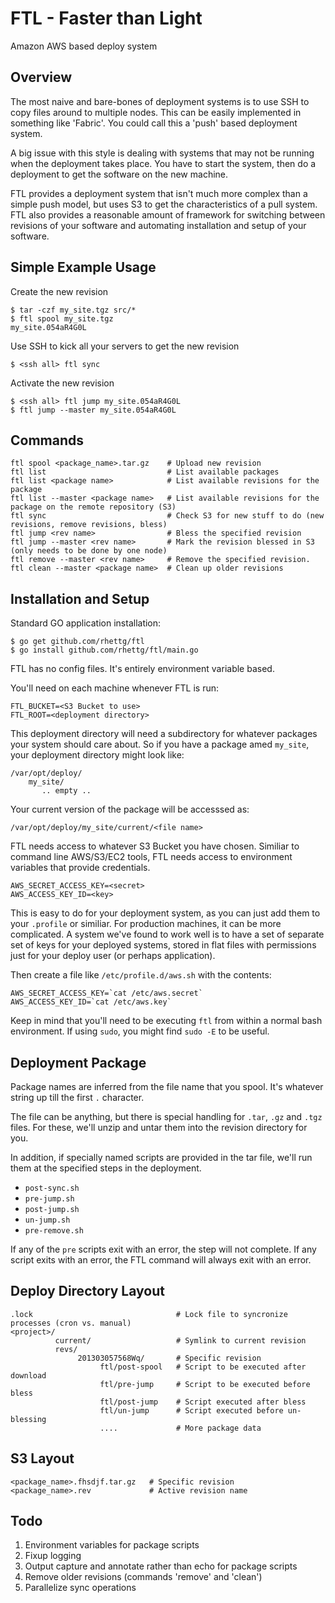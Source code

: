FTL - Faster than Light
======

Amazon AWS based deploy system

Overview
-----
The most naive and bare-bones of deployment systems is to use SSH to copy files
around to multiple nodes. This can be easily implemented in something like
'Fabric'. You could call this a 'push' based deployment system.

A big issue with this style is dealing with systems that may not be
running when the deployment takes place. You have to start the system, then do
a deployment to get the software on the new machine.

FTL provides a deployment system that isn't much more complex than a simple
push model, but uses S3 to get the characteristics of a pull system. FTL also
provides a reasonable amount of framework for switching between revisions of
your software and automating installation and setup of your software.

Simple Example Usage
----

Create the new revision

    $ tar -czf my_site.tgz src/*
    $ ftl spool my_site.tgz
    my_site.054aR4G0L

Use SSH to kick all your servers to get the new revision

    $ <ssh all> ftl sync

Activate the new revision

    $ <ssh all> ftl jump my_site.054aR4G0L
    $ ftl jump --master my_site.054aR4G0L


Commands
----

    ftl spool <package_name>.tar.gz    # Upload new revision
    ftl list                           # List available packages
    ftl list <package name>            # List available revisions for the package
    ftl list --master <package name>   # List available revisions for the package on the remote repository (S3)
    ftl sync                           # Check S3 for new stuff to do (new revisions, remove revisions, bless)
    ftl jump <rev name>                # Bless the specified revision
    ftl jump --master <rev name>       # Mark the revision blessed in S3 (only needs to be done by one node)
    ftl remove --master <rev name>     # Remove the specified revision.
    ftl clean --master <package name>  # Clean up older revisions


Installation and Setup
-----

Standard GO application installation:

    $ go get github.com/rhettg/ftl
    $ go install github.com/rhettg/ftl/main.go

FTL has no config files. It's entirely environment variable based.

You'll need on each machine whenever FTL is run:

    FTL_BUCKET=<S3 Bucket to use>
    FTL_ROOT=<deployment directory>

This deployment directory will need a subdirectory for whatever packages your
system should care about. So if you have a package amed `my_site`, your
deployment directory might look like:

    /var/opt/deploy/
        my_site/
           .. empty ..

Your current version of the package will be accesssed as:

    /var/opt/deploy/my_site/current/<file name>

FTL needs access to whatever S3 Bucket you have chosen. Similiar to command line AWS/S3/EC2 tools, 
FTL needs access to environment variables that provide credentials.

    AWS_SECRET_ACCESS_KEY=<secret>
    AWS_ACCESS_KEY_ID=<key>

This is easy to do for your deployment system, as you can just add them to your
`.profile` or similiar. For production machines, it can be more complicated.  A
system we've found to work well is to have a set of separate set of keys for
your deployed systems, stored in flat files with permissions just for your
deploy user (or perhaps application).

Then create a file like `/etc/profile.d/aws.sh` with the contents:

    AWS_SECRET_ACCESS_KEY=`cat /etc/aws.secret`
    AWS_ACCESS_KEY_ID=`cat /etc/aws.key`
	
Keep in mind that you'll need to be executing `ftl` from within a normal bash
environment. If using `sudo`, you might find `sudo -E` to be useful.

Deployment Package
-----

Package names are inferred from the file name that you spool. It's whatever
string up till the first `.` character.

The file can be anything, but there is special handling for `.tar`, `.gz` and `.tgz` files.
For these, we'll unzip and untar them into the revision directory for you.

In addition, if specially named scripts are provided in the tar file, we'll run them at the specified steps in the deployment.

  * `post-sync.sh`
  * `pre-jump.sh`
  * `post-jump.sh`
  * `un-jump.sh`
  * `pre-remove.sh`

If any of the `pre` scripts exit with an error, the step will not complete. If
any script exits with an error, the FTL command will always exit with an error.

Deploy Directory Layout
----

    .lock                                # Lock file to syncronize processes (cron vs. manual)
    <project>/
              current/                   # Symlink to current revision
              revs/
                   201303057568Wq/       # Specific revision
                        ftl/post-spool   # Script to be executed after download
                        ftl/pre-jump     # Script to be executed before bless
                        ftl/post-jump    # Script executed after bless
                        ftl/un-jump      # Script executed before un-blessing
                        ....             # More package data

S3 Layout
-----
    <package_name>.fhsdjf.tar.gz   # Specific revision
    <package_name>.rev             # Active revision name 


Todo
------

  1. Environment variables for package scripts
  1. Fixup logging
  1. Output capture and annotate rather than echo for package scripts
  1. Remove older revisions (commands 'remove' and 'clean')
  1. Parallelize sync operations

